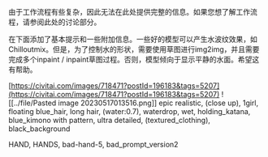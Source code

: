 由于工作流程有些复杂，因此无法在此处提供完整的信息。如果您想了解工作流程，请参阅此处的讨论部分。

在下面添加了基本提示和一些附加信息。一些好的模型可以产生水波纹效果，如Chilloutmix。但是，为了控制水的形状，需要使用草图进行img2img，并且需要完成多个inpaint / inpaint草图过程。否则，模型倾向于显示平静的水面。希望这有帮助。

[https://civitai.com/images/718471?postId=196183&tags=5207](https://civitai.com/images/718471?postId=196183&tags=5207)
![[../file/Pasted image 20230517013516.png]]
epic realistic, (close up), 1girl, floating blue_hair, long hair, (water:0.7), waterdrop, wet, holding_katana, blue_kimono with pattern, ultra detailed, (textured_clothing), black_background

HAND, HANDS, bad-hand-5, bad_prompt_version2